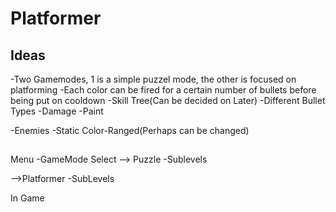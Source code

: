 # Platformer

## Ideas
-Two Gamemodes, 1 is a simple puzzel mode, the other is focused on platforming
  -Each color can be fired for a certain number of bullets before being put on cooldown
  -Skill Tree(Can be decided on Later)
  -Different Bullet Types
    -Damage
    -Paint

-Enemies 
  -Static Color-Ranged(Perhaps can be changed)
  
  ##
  Menu
  -GameMode Select 
  --> Puzzle
    -Sublevels
  
  -->Platformer
    -SubLevels
    
  In Game
  
  
